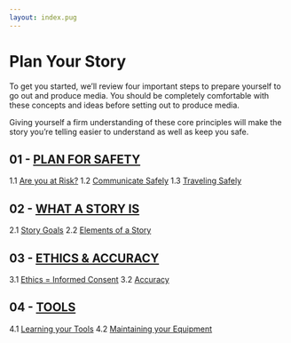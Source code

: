 ```yaml
---
layout: index.pug
---
```


# Plan Your Story

To get you started, we’ll review four important steps to prepare yourself to go out and produce
media. You should be completely comfortable with these concepts and ideas before setting out to produce media.

Giving yourself a firm understanding of these core principles will make the story you’re telling easier to understand as well as keep you safe.

## 01 - [PLAN FOR SAFETY](/plan/1-0-planForSafety)

1.1 [Are you at Risk?](/plan/1-1-areYouAtRisk)
1.2 [Communicate Safely](/plan/1-2-communicateSafely)
1.3 [Traveling Safely](/plan/1-3-travelingSafely)

## 02 - [WHAT A STORY IS](/plan/2-0-whatAStoryIs)

2.1 [Story Goals](/plan/2-1-storyGoals)
2.2 [Elements of a Story](/plan/2-2-elementsOfAStory)

## 03 - [ETHICS & ACCURACY](/plan/3-0-ethicsAndAccurary)

3.1 [Ethics = Informed Consent](/plan/3-1-ethicsEqualsInformedConsent)
3.2 [Accuracy](/plan/3-2-accuracy)

## 04 - [TOOLS](/plan/4-0-tools)

4.1 [Learning your Tools](/plan/4-1-learningYourTools)
4.2 [Maintaining your Equipment](/plan/4-2-maintainingYourEquipment)
